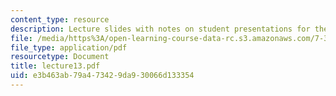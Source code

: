 ```yaml
---
content_type: resource
description: Lecture slides with notes on student presentations for the final class.
file: /media/https%3A/open-learning-course-data-rc.s3.amazonaws.com/7-343-the-radical-consequences-of-respiration-reactive-oxygen-species-in-aging-and-disease-fall-2007/e3b463ab79a473429da930066d133354_lecture13.pdf
file_type: application/pdf
resourcetype: Document
title: lecture13.pdf
uid: e3b463ab-79a4-7342-9da9-30066d133354
---
```

